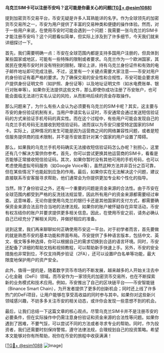 **乌克兰SIM卡可以注册币安吗？这可能是你最关心的问题[[TG💪+ @esim1088](https://t.me/s/esim1088)]**

提到加密货币交易平台，币安无疑是许多人耳熟能详的名字。作为全球领先的加密货币交易所之一，币安为用户提供了丰富的交易种类和便捷的操作体验。然而，对于一些用户来说，在使用币安时可能会遇到一个问题：我需要一张乌克兰的SIM卡才能注册币安吗？这个问题看似简单，但实际上涉及到了许多细节，今天我们就来详细探讨一下。

首先，我们需要明确一点：币安在全球范围内都是支持多国用户注册的，但具体到某些国家或地区，可能有一些特殊的限制或者要求。乌克兰作为一个欧洲国家，其居民在使用币安时并没有特别的限制，理论上讲，持有乌克兰身份证件和有效的电子邮件地址即可完成注册。不过，这里有一个关键点需要大家注意——币安对用户的身份验证有着严格的要求。为了确保交易的安全性和合规性，币安可能会要求用户提供身份证明文件（如护照、身份证等）以及地址证明文件（如水电费账单、银行对账单等）。如果你无法提供这些文件，那么即使你成功注册了币安账户，也可能会面临无法进行实名认证的风险，从而影响后续的资金存取操作。

那么问题来了，为什么有些人会认为必须要有乌克兰的SIM卡呢？其实，这主要与币安的身份验证机制有关。当用户申请实名认证时，币安通常会通过发送短信验证码的方式来验证手机号码的真实性。而在这个过程中，有些用户可能会发现自己的乌克兰手机号码无法接收到短信验证码，进而误以为币安只接受特定国家的SIM卡。实际上，这种情况的发生可能是因为运营商之间的网络兼容性问题，或者是短信服务提供商的技术限制，并不是币安故意针对某个国家的用户设置了障碍。

那么，如果我的乌克兰手机号码确实无法接收短信验证码怎么办呢？别担心，这里还有几个解决方案供你参考。首先，你可以尝试更换其他运营商的SIM卡，看看是否能够正常接收短信验证码。其次，如果你暂时没有其他可用的手机号码，也可以考虑使用虚拟号码服务（如Google Voice等），虽然这种方法并非百分之百可靠，但在某些情况下也能起到应急的作用。最后，如果你实在无法解决这个问题，建议直接联系币安客服寻求帮助，他们通常会为你提供更加专业和个性化的指导。

当然，除了身份验证之外，还有一个重要的问题是资金来源的合法性。由于币安在全球范围内都受到严格的反洗钱法规监管，因此所有用户的资金来源都需要经过审查。这意味着，无论你是使用乌克兰的银行卡还是其他国家的支付方式，都需要确保资金来源合法且符合当地的法律法规。如果你的账户被怀疑存在异常活动，币安有权冻结你的账户并要求提供更多相关信息。因此，在使用币安之前，请务必确认自己已经充分了解相关风险，并做好相应的准备。

说到这里，我们再来聊聊如何正确使用币安这一平台。对于初学者而言，首先要做的就是熟悉币安的基本功能和界面布局。币安提供了多种语言版本，包括中文、英文、俄文等多种选择，你可以根据自己的需求切换到合适的语言环境。同时，币安还配备了详细的帮助文档和视频教程，可以帮助新手快速上手。另外，币安的安全措施也非常到位，不仅支持两步验证（2FA），还可以设置IP白名单等功能，最大限度地保护用户的资产安全。

此外，值得一提的是，随着数字货币市场的不断发展，越来越多的人开始关注去中心化金融（DeFi）领域。而币安作为一家领先的加密货币交易所，也在不断探索新的业务模式和技术应用。例如，币安推出了自己的区块链平台——币安智能链（Binance Smart Chain），为开发者提供了更多的创新机会；同时还上线了许多热门的DeFi项目，让用户能够在享受高收益的同时参与其中。如果你对这些新兴领域感兴趣，不妨多多关注币安的相关动态，或许你会发现一些意想不到的机会。

最后，让我们总结一下这篇文章的核心观点。尽管乌克兰SIM卡并不是注册币安的必要条件，但在实际操作中仍需注意身份验证和资金来源的合法性等问题。如果你遇到了困难，不要气馁，可以尝试不同的方法或者寻求专业的帮助。同时，作为投资者，我们还需要时刻保持警惕，遵守法律法规，合理规划自己的投资策略。希望本文能够对你有所帮助，祝你在币安的旅程中收获满满！

[[TG💪+ @esim1088](https://t.me/s/esim1088) ![Image](https://i.postimg.cc/4NQfJmqS/Snipaste-2025-05-13-00-14-12.png)]
